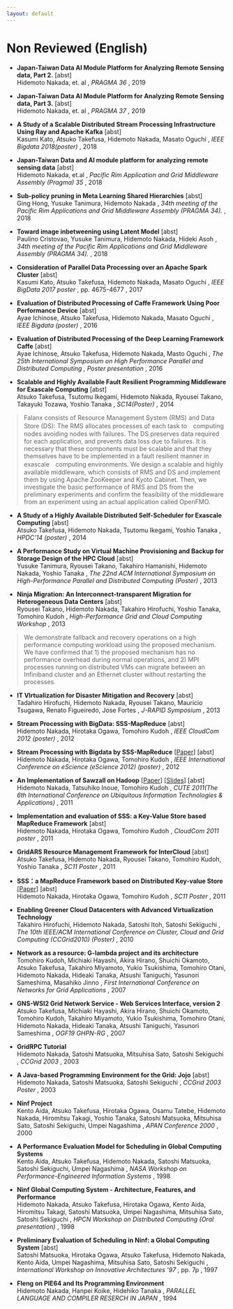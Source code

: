 ```yaml
---
layout: default
---
```

# Non Reviewed (English) 

- **Japan-Taiwan Data AI Module Platform for Analyzing Remote Sensing data, Part 2.**  <span onmouseover="document.getElementById('pragma36jeju').style.display = 'block'"  onmouseout="document.getElementById('pragma36jeju').style.display = 'none'">[abst]</span>   
Hidemoto Nakada, et. al
, *PRAGMA 36*    , 2019 

> <blockquote> <div style="text-align: justify; display: none; background: lightgrey; margin: 0 0 0 30pt" id="pragma36jeju"> Sharing data and AI module is the key to accelerate the use of AI. This demo is to demonstrate the data and AI module platform which is built between AIST and NCHC. AI module for detecting solar panels by analyzing remote sensing data was developed by AIST. We will demonstrate that the AI module is built as a docker image can be easily deployed at NCHC for analyzing Formosat-2 data</div> </blockquote>



- **Japan-Taiwan Data AI Module Platform for Analyzing Remote Sensing data, Part 3.**  <span onmouseover="document.getElementById('pragma37sandiego').style.display = 'block'"  onmouseout="document.getElementById('pragma37sandiego').style.display = 'none'">[abst]</span>   
Hidemoto Nakada, et. al
, *PRAGMA 37*    , 2019 

> <blockquote> <div style="text-align: justify; display: none; background: lightgrey; margin: 0 0 0 30pt" id="pragma37sandiego"> Sharing data and AI module is the key to accelerate the use of AI. This demo is to demonstrate the data and AI module platform which is built between AIST and NCHC. AI module for detecting solar panels by analyzing remote sensing data was developed by AIST. We will demonstrate that the AI module is built as a docker image can be easily deployed at NCHC for analyzing Formosat-2 data</div> </blockquote>



- **A Study of a Scalable Distributed Stream Processing Infrastructure Using Ray and Apache Kafka**  <span onmouseover="document.getElementById('bigdataposter2018-kato').style.display = 'block'"  onmouseout="document.getElementById('bigdataposter2018-kato').style.display = 'none'">[abst]</span>   
Kasumi Kato, Atsuko Takefusa, Hidemoto Nakada, Masato Oguchi
, *IEEE Bigdata 2018(poster)*    , 2018 

> <blockquote> <div style="text-align: justify; display: none; background: lightgrey; margin: 0 0 0 30pt" id="bigdataposter2018-kato"> The spread of various sensors and the development of cloud computing technologies enable the accumulation and use of many live logs in ordinary homes. To operate a service that utilizes sensor data, those data are transmitted from sensors in ordinary homes to a cloud and analyzed in the cloud. However, services that involve moving image analysis require large amounts of data to be transferred continuously and high computing power for the analysis; hence, it is difficult to process them in real time in the cloud using a conventional stream data processing framework. We study a construction scheme for a highly efficient distributed stream processing infrastructure that enables scalable processing in moving image recognition according to the amount of data that is transmitted from sensors.</div> </blockquote>



- **Japan-Taiwan Data and AI module platform for analyzing remote sensing data**  <span onmouseover="document.getElementById('pragma35demo').style.display = 'block'"  onmouseout="document.getElementById('pragma35demo').style.display = 'none'">[abst]</span>   
Hidemoto Nakada, et.al
, *Pacific Rim Application and Grid Middleware Assembly (Pragma) 35*    , 2018 

> <blockquote> <div style="text-align: justify; display: none; background: lightgrey; margin: 0 0 0 30pt" id="pragma35demo"> Sharing data and AI module is the key to accelerate the use of AI. This demo is to demonstrate the data and AI module platform which is built  between AIST and NCHC. AI module for detecting solar panels by analyzing remote sensing data was developed by AIST. We will demonstrate that the AI module which is built as a docker image can be easily deployed at NCHC for analyzing Formosat-2 data in Taiwan.</div> </blockquote>



- **Sub-policy pruning in Meta Learning Shared Hierarchies**  <span onmouseover="document.getElementById('pragma-hon').style.display = 'block'"  onmouseout="document.getElementById('pragma-hon').style.display = 'none'">[abst]</span>   
Ging Hong, Yusuke Tanimura, Hidemoto Nakada
, *34th meeting of the Pacific Rim Applications and Grid Middleware Assembly (PRAGMA 34).*    , 2018 

> <blockquote> <div style="text-align: justify; display: none; background: lightgrey; margin: 0 0 0 30pt" id="pragma-hon"> MLSH (Meta Learning Shared Hierarchies) is a meta learning method that divide a policy into multiple sub-policies and a master-policy that picks one of the sub-policies to be actually used. By training sub-policies in advance, master policy can rapidly adjust to given environments. However, MLSH is not suitable for complicated environments. In complicated environments, a number of sub-policies are required,  and it is very difficult to train them properly. We propose a method to effectively prune excessive sub-policies to give better chance the other sub-policies to be trained.</div> </blockquote>



- **Toward image inbetweening using Latent Model**  <span onmouseover="document.getElementById('pragma-paulino').style.display = 'block'"  onmouseout="document.getElementById('pragma-paulino').style.display = 'none'">[abst]</span>   
Paulino Cristovao, Yusuke Tanimura, Hidemoto Nakada, Hideki Asoh
, *34th meeting of the Pacific Rim Applications and Grid Middleware Assembly (PRAGMA 34).*    , 2018 

> <blockquote> <div style="text-align: justify; display: none; background: lightgrey; margin: 0 0 0 30pt" id="pragma-paulino"> Image interpolation is a well known problem in computer vision. Many approaches are restricted to optical flow and convolutional neural network. In this work, we present an alternative approach based on generative models to generate in between images (interpolation) using variational autoencoders (VAE). The goals are: Generate in between images using hidden structures (latent variables), and yield latent features that generalize well. Our architecture composed of three networks (VAE) that share weights. We train the network feeding three continous frames so that the second latent variables become close to the average of the first and third latent variables. To get interporated image from two images, we can just reconstract the image from the avarage of the two images&#x27; latent variables. We evaluate the result by comparing the ground truth image and the generated one to evaluate the in between image. In addition we show the reconstructed images using the same network.</div> </blockquote>



- **Consideration of Parallel Data Processing over an Apache Spark Cluster**  <span onmouseover="document.getElementById('bigdata17kato-poster').style.display = 'block'"  onmouseout="document.getElementById('bigdata17kato-poster').style.display = 'none'">[abst]</span>   
Kasumi Kato, Atsuko Takefusa, Hidemoto Nakada, Masato Oguchi
, *IEEE BigData 2017 poster*   , pp. 4675-4677  , 2017 

> <blockquote> <div style="text-align: justify; display: none; background: lightgrey; margin: 0 0 0 30pt" id="bigdata17kato-poster"> The Spread of cameras and sensors and cloud technologies enable us to obtain life logs at ordinary homes and transmit the captured data to a cloud for the life log analysis. However, the amount of processing for video data analysis in a cloud is drastically increasing when a very large number of homes send the data to the cloud. In this research, we aim to improve the efficiency of distributed video data analysis processing byusing the parallel deep learning framework Chainer and the distribution processing platform Apache Spark (Spark). Inthis paper, we focus on parallel data processing on a Spark cluster.</div> </blockquote>



- **Evaluation of Distributed Processing of Caffe Framework Using Poor Performance Device**  <span onmouseover="document.getElementById('bigdata16ichinose-poster').style.display = 'block'"  onmouseout="document.getElementById('bigdata16ichinose-poster').style.display = 'none'">[abst]</span>   
Ayae Ichinose, Atsuko Takefusa, Hidemoto Nakada, Masato Oguchi
, *IEEE Bigdata (poster)*    , 2016 

> <blockquote> <div style="text-align: justify; display: none; background: lightgrey; margin: 0 0 0 30pt" id="bigdata16ichinose-poster"> The spread of various sensors and Cloud technologies has made it easy to acquire life-logs and accumulate data. As a result, many life-log analysis applications, which transfer data from sensors, especially cameras to a Cloud and analyze them in the Cloud, have been developed. However, it is difficult to transfer raw data from sensors to a Cloud because of the limitation of network bandwidth between sensors and a Cloud and privacy issues caused by sending raw sensor data. In our study, we split a deep learning processing sequence of the Caffe framework by defining new layers and performs distributed processing between a client side and a Cloud side in a pipeline manner. This approach makes it possible to protect privacy by sending not raw data but feature values, and reduce transferred data between a sensor and a Cloud. We investigate processing times of classification varying the parameters of the network models of CIFAR-10 data sets using our method.</div> </blockquote>



- **Evaluation of Distributed Processing of the Deep Learning Framework Caffe**  <span onmouseover="document.getElementById('HPDC16ichinose-poster').style.display = 'block'"  onmouseout="document.getElementById('HPDC16ichinose-poster').style.display = 'none'">[abst]</span>   
Ayae Ichinose, Atsuko Takefusa, Hidemoto Nakada, Masto Oguchi
, *The 25th International Symposium on High Performance Parallel and Distributed Computing , Poster presentation*    , 2016 

> <blockquote> <div style="text-align: justify; display: none; background: lightgrey; margin: 0 0 0 30pt" id="HPDC16ichinose-poster"> Many life-log analysis applications, which transfer sensor data to a Cloud and analyze them, have been developed. We propose pipelined-based distributed deep learning processing between sensors and Clouds in order to reduce the amount of data sent to Clouds and protect the privacy of application users or the people related to the sensor data. We investigate processing times of classification and the results show that proposed distributed processing has performance advantages in the cases of insufficient network bandwidth as actual sensor and Cloud environment.</div> </blockquote>



- **Scalable and Highly Available Fault Resilient Programming Middleware for Exascale Computing**  <span onmouseover="document.getElementById('sc14poster-takefusa').style.display = 'block'"  onmouseout="document.getElementById('sc14poster-takefusa').style.display = 'none'">[abst]</span>   
Atsuko Takefusa, Tsutomu Ikegami, Hidemoto Nakada, Ryousei Takano, Takayuki Tozawa, Yoshio Tanaka
, *SC14(Poster)*    , 2014 

> <blockquote> <div style="text-align: justify; display: none; background: lightgrey; margin: 0 0 0 30pt" id="sc14poster-takefusa"> Falanx is a programming middleware for the development of applications for exascale computing. Because of the fragility of the computing environment, exascale applications are required to be not only scalable, but also fault resilient. Falanx employs an MPI-based hierarchical parallel programming model for the scalability, where an application is described as a network of smaller tasks each of which are processed in a fine-grained parallel manner. 
Falanx consists of Resource Management System (RMS) and Data Store (DS): The RMS allocates processes of each task to　computing nodes avoiding nodes with failures. The DS preserves data required for each application, and prevents data loss due to failures. It is necessary that these components must be scalable and that they themselves have to be implemented in a fault resilient manner in exascale　computing environments. 
We design a scalable and highly available middleware, which consists of RMS and DS and implement them by using Apache ZooKeeper and Kyoto Cabinet. Then, we investigate the basic performance of RMS and DS from the preliminary experiments and confirm the feasibility of the middleware from an experiment using an actual application called OpenFMO.</div> </blockquote>



- **A Study of a Highly Available Distributed Self-Scheduler for Exascale Computing**  <span onmouseover="document.getElementById('hpdc14takefusa-poster').style.display = 'block'"  onmouseout="document.getElementById('hpdc14takefusa-poster').style.display = 'none'">[abst]</span>   
Atsuko Takefusa, Hidemoto Nakada, Tsutomu Ikegami, Yoshio Tanaka
, *HPDC&#x27;14 (poster)*    , 2014 

> <blockquote> <div style="text-align: justify; display: none; background: lightgrey; margin: 0 0 0 30pt" id="hpdc14takefusa-poster"> We design a highly available distributed self-scheduler as a resource management system for a fault resilient application framework for exascale computing environments. The proposed distributed self-scheduler consists of multiple processes in order to realize scalability, its fault resiliency and persistency. We also develop a prototype system of the application framework, by using Apache ZooKeeper and Apache Cassandra. The experiments using the developed prototype system show that the proposed distributed self-scheduler realizes fault resiliency of an application program, developed using the framework, and the scheduler itself is also fault resilient.</div> </blockquote>



- **A Performance Study on Virtual Machine Provisioning and Backup for Storage Design of the HPC Cloud**  <span onmouseover="document.getElementById('HPDC13tanimura-poster').style.display = 'block'"  onmouseout="document.getElementById('HPDC13tanimura-poster').style.display = 'none'">[abst]</span>   
Yusuke Tanimura, Ryousei Takano, Takahiro Hamanishi, Hidemoto Nakada, Yoshio Tanaka
, *The 22nd ACM International Symposium on High-Performance Parallel and Distributed Computing (Poster)*    , 2013 

> <blockquote> <div style="text-align: justify; display: none; background: lightgrey; margin: 0 0 0 30pt" id="HPDC13tanimura-poster"> Efficient virtual machine (VM) management is important for the HPC Cloud where many VMs are provisioned or backed-up by individual users who run parallel applications. In order to design a storage architecture to support such use cases, we studied I/O behavior of VM provisioning and backup, and measured performance of the existing VM provisioning methods with various hardware choices.</div> </blockquote>



- **Ninja Migration: An Interconnect-transparent Migration for Heterogeneous Data Centers**  <span onmouseover="document.getElementById('hpgcc13takano').style.display = 'block'"  onmouseout="document.getElementById('hpgcc13takano').style.display = 'none'">[abst]</span>   
Ryousei Takano, Hidemoto Nakada, Takahiro Hirofuchi, Yoshio Tanaka, Tomohiro Kudoh
, *High-Performance Grid and Cloud Computing Workshop*    , 2013 

> <blockquote> <div style="text-align: justify; display: none; background: lightgrey; margin: 0 0 0 30pt" id="hpgcc13takano"> We propose an interconnect-transparent migration mechanism to simultaneously migrate multiple co-located VMs between data centers equipped with different interconnect devices. Our implementation of the proposed mechanism, called Ninja migration, is achieved by cooperation between a VMM and an MPI runtime system on the guest OS.
We demonstrate fallback and recovery operations on a high performance computing workload using the proposed mechanism. We have confirmed that 1) the proposed mechanism has no performance overhead during normal operations, and 2) MPI processes running on distributed VMs can migrate between an Infiniband cluster and an Ethernet cluster without restarting the processes.</div> </blockquote>



- **IT VIrtualization for Disaster Mitigation and Recovery**  <span onmouseover="document.getElementById('jrapidsymposium').style.display = 'block'"  onmouseout="document.getElementById('jrapidsymposium').style.display = 'none'">[abst]</span>   
Tadahiro Hirofuchi, Hidemoto Nakada, Ryousei Takano, Mauricio Tsugawa, Renato Figueiredo, Jose Fortes
, *J-RAPID Symposium*    , 2013 

> <blockquote> <div style="text-align: justify; display: none; background: lightgrey; margin: 0 0 0 30pt" id="jrapidsymposium"> In today’s society, Information Technology (IT) is applied in many critical infrastructures and systems, thus it is key for IT services to quickly recover from damages caused by catastrophic events. This project conducted research on the use of virtualization technologies to architect IT infrastructures resilient to partial physical infrastructure failures. The key idea is to quickly move IT services damaged by a disaster to a safe location, taking advantage of machine and network virtualization mechanisms that allow the migration of an entire IT infrastructure from one geographical location to another. This approach has the potential to be substantially cost efficient, application independent, and offer lower downtime of services compared to traditional disaster recovery (DR) mechanisms, which requires (a) applications to be modified for a particular DR implementation and (b) expensive on-line replication of data. Given the scale in which IT services are deployed, it is prohibitively expensive to protect all of them through traditional DR services – thus, research for low cost alternatives that can be invoked on demand is needed.</div> </blockquote>



- **Stream Processing with BigData: SSS-MapReduce**  <span onmouseover="document.getElementById('cloudcom12nakada_poster').style.display = 'block'"  onmouseout="document.getElementById('cloudcom12nakada_poster').style.display = 'none'">[abst]</span>   
Hidemoto Nakada, Hirotaka Ogawa, Tomohiro Kudoh
, *IEEE CloudCom 2012 (poster)*    , 2012 

> <blockquote> <div style="text-align: justify; display: none; background: lightgrey; margin: 0 0 0 30pt" id="cloudcom12nakada_poster"> We propose a MapReduce based stream processing system, called SSS, which is capable of processing stream along with large scale static data. Unlike the existing stream processing systems that can work only on the relatively small on-memory data-set, SSS can process incoming streamed data consulting the stored data. SSS processes streamed data with continuous Mappers and Reducers, that are periodically invoked by the system. It also supports merge operation on two set of data, which enables stream data processing with large static data.</div> </blockquote>



- **Stream Processing with Bigdata by SSS-MapReduce** [[Paper](dataDir/eScience12nakada_poster.pdf)]  <span onmouseover="document.getElementById('eScience12nakada_poster').style.display = 'block'"  onmouseout="document.getElementById('eScience12nakada_poster').style.display = 'none'">[abst]</span>   
Hidemoto Nakada, Hirotaka Ogawa, Tomohiro Kudoh
, *IEEE International Conference on eScience (eScience 2012) (poster)*    , 2012 

> <blockquote> <div style="text-align: justify; display: none; background: lightgrey; margin: 0 0 0 30pt" id="eScience12nakada_poster"> We propose a MapReduce based stream processing system, called SSS, which is capable of processing stream along with large scale static data. Unlike the existing stream processing systems that can work only on the relatively small on-memory data-set, SSS can process incoming streamed data consulting the stored data. SSS processes streamed data with continuous Mappers and Reducers, that are periodically invoked by the system. It also supports merge operation on two set of data, which enables stream data processing with large static data.</div> </blockquote>



- **An Implementation of Sawzall on Hadoop** [[Paper](dataDir/cute11nakada.pdf)] [[Slides](dataDir/cute11nakada-slides.pdf)]  <span onmouseover="document.getElementById('cute11nakada').style.display = 'block'"  onmouseout="document.getElementById('cute11nakada').style.display = 'none'">[abst]</span>   
Hidemoto Nakada, Tatsuhiko Inoue, Tomohiro Kudoh
, *CUTE 2011(The 6th International Conference on Ubiquitous Information Technologies &amp; Applications)*    , 2011 

> <blockquote> <div style="text-align: justify; display: none; background: lightgrey; margin: 0 0 0 30pt" id="cute11nakada"> Sawzall is a script language designed for batch processing of large amount of data, based on MapReduce parallel execution model, which is introduced by Google in 2006. Sawzall allows programmers only to program {\it mappers} to ease the burden for them. Sawzall provides a set of built-in {\it aggregators} that provides reducing function, from which programmers could pick and use. We have implemented a Sawzall compiler and runtime, called \scns, which allows Sawzall scripts to run in parallel on Hadoop. We employed Scala language to leverage Scala&#x27;s parser combinator libraries for Sawzall syntax parsing. It enabled easy implementation of parser and potential future extension of the language. This paper provides detailed implementation of the system. We performed evaluation on the system comparing with the Java programs that use native Hadoop API and szl, a Sawzall open source implementation from Google. We confirmed that overhead imposed by \sc is small enough, and the execution speed is comparable with szl.</div> </blockquote>



- **Implementation and evaluation of SSS: a Key-Value Store based MapReduce Framework**  <span onmouseover="document.getElementById('cloudcom11poster-nakada').style.display = 'block'"  onmouseout="document.getElementById('cloudcom11poster-nakada').style.display = 'none'">[abst]</span>   
Hidemoto Nakada, Hirotaka Ogawa, Tomohiro Kudoh
, *CloudCom 2011 poster*    , 2011 

> <blockquote> <div style="text-align: justify; display: none; background: lightgrey; margin: 0 0 0 30pt" id="cloudcom11poster-nakada"> Design and Implementation of a MapReduce framework SSS are described. MapReduce is considered to be a promising parallel programming model for broad range of applications. For that purpose, a flexible MapReduce framework is required that enables programmers to easily combine Mappers and Reducers into workflows that may involve iterations. Hadoop, the most widely used MapReduce framework, is not flexible enough, however. Iteration overhead of Hadoop is too big to perform fine-grained iterations. A job in Hadoop always composed of one Mapper and one Reducer, limiting the shape of workflows. We propose a MapReduce framework based on distributed KVS, called SSS. In SSS, Mappers and Reducers have the same data access pattern. making possible to have flexible combination of Mappers and Reducers. Furthermore, SSS employs Owner Computes Rule which enables faster iteration. Here, we provide detailed design and implementation of SSS. We also demonstrate the performance of SSS using K-means clustering application.</div> </blockquote>



- **GridARS Resource Management Framework for InterCloud**  <span onmouseover="document.getElementById('sc11poster-takefusa').style.display = 'block'"  onmouseout="document.getElementById('sc11poster-takefusa').style.display = 'none'">[abst]</span>   
Atsuko Takefusa, Hidemoto Nakada, Ryousei Takano, Tomohiro Kudoh, Yoshio Tanaka
, *SC11 Poster*    , 2011 

> <blockquote> <div style="text-align: justify; display: none; background: lightgrey; margin: 0 0 0 30pt" id="sc11poster-takefusa"> Cloud computing is considered as an attractive infrastructure for data intensive applications. However, current cloud services do not support construction of a virtual infrastructure over distributed InterCloud resources. Furthermore, the performance of the infrastructure, including storage and network resources, is not assured. We are developing a resource management framework called GridARS (Grid Advance Reservation-based System framework) that integrates not only computers and storage, but also networks, constructing a QoS-guaranteed virtual infrastructure over these resources. GridARS is a reference implementation of GNS-WSI (Grid Network Service - Web Services Interface), defined by the G-lambda project. GridARS provides a wrapper software for existing resource management systems and it enables construction of a virtual infrastructure, based on advance reservation, and also provides monitoring information, dynamically. In this poster, we present overview, the performance and extension of GridARS, introduction of GLIF2010 and SC10 demonstration, and interoperation to NSI, defined by OGF.</div> </blockquote>



- **SSS：a MapReduce Framework based on Distributed Key-value Store** [[Paper](dataDir/sc11poster-nakada.pdf)]  <span onmouseover="document.getElementById('sc11poster-nakada').style.display = 'block'"  onmouseout="document.getElementById('sc11poster-nakada').style.display = 'none'">[abst]</span>   
Hidemoto Nakada, Hirotaka Ogawa, Tomohiro Kudoh
, *SC11 Poster*    , 2011 

> <blockquote> <div style="text-align: justify; display: none; background: lightgrey; margin: 0 0 0 30pt" id="sc11poster-nakada"> MapReduce has been very successful in implementing large-scale data-intensive applications. Because of its simple programming model, MapReduce has also begun being utilized as a programming tool for more general distributed and parallel HPC applications. However, its applicability is often limited due to relatively inefficient runtime performance and hence insufficient support for flexible workflows. In particular, the performance problem is not negligible in iterative MapReduce applications. We implemented new MapReduce framework SSS based on distributed key-value store, that supports flexible workflows. Mappers and reducers read key-values only from its local storage enjoying high throughput and low latency. We evaluated SSS comparing with Hadoop using synthetic benchmark and real application. The result showed that SSS is significantly faster than Hadoop, especially for shuffle-intensive jobs and iterative jobs.</div> </blockquote>



- **Enabling Greener Cloud Datacenters with Advanced Virtualization Technology**    
Takahiro Hirofuchi, Hidemoto Nakada, Satoshi Itoh, Satoshi Sekiguchi
, *The 10th IEEE/ACM International Conference on Cluster, Cloud and Grid Computing (CCGrid2010) (Poster)*    , 2010 



- **Network as a resource: G-lambda project and its architecture**    
Tomohiro Kudoh, Michiaki Hayashi, Akira Hirano, Shuichi Okamoto, Atsuko Takefusa, Takahiro Miyamoto, Yukio Tsukishima, Tomohiro Otani, Hidemoto Nakada, Hideaki Tanaka, Atsushi Taniguchi, Yasunori Sameshima, Masahiko Jinno
, *First International Conference on Networks for Grid Applications*    , 2007 



- **GNS-WSI2 Grid Network Service - Web Services Interface, version 2**    
Atsuko Takefusa, Michiaki Hayashi, Akira Hirano, Shuichi Okamoto, Tomohiro Kudoh, Takahiro Miyamoto, Yukio Tsukishima, Tomohiro Otani, Hidemoto Nakada, Hideaki Tanaka, Atsushi Taniguchi, Yasunori Sameshima
, *OGF19 GHPN-RG*    , 2007 



- **GridRPC Tutorial**    
Hidemoto Nakada, Satoshi Matsuoka, Mitsuhisa Sato, Satoshi Sekiguchi 
, *CCGrid  2003*    , 2003 



- **A Java-based Programming Environment for the Grid: Jojo**  <span onmouseover="document.getElementById('ccgrid03posterNakada').style.display = 'block'"  onmouseout="document.getElementById('ccgrid03posterNakada').style.display = 'none'">[abst]</span>   
Hidemoto Nakada, Satoshi Matsuoka, Satoshi Sekiguchi
, *CCGrid 2003 Poster*    , 2003 

> <blockquote> <div style="text-align: justify; display: none; background: lightgrey; margin: 0 0 0 30pt" id="ccgrid03posterNakada"> This poster introduces a java-based programming environment for the Grid, called Jojo. Jojo is a distributed programming environment implemented in Java. It is suitable for a grid environment consists of cluster of clusters. Jojo provides several features, including secure remote invocation using Globus GRAM, intuitive message passing API suitable for parallel execution and automatic user program staging. Jojo helps users to construct their own parallel-distributed application on the Grid. In the poster, we show design and implementation of Jojo, its programming API and a working program example. We also show preliminary performance evaluation result.</div> </blockquote>



- **Ninf Project**    
Kento Aida, Atsuko Takefusa, Hirotaka Ogawa, Osamu Tatebe, Hidemoto Nakada, Hiromitsu Takagi, Yoshio Tanaka, Satoshi Matsuoka, Mitsuhisa Sato, Satoshi Sekiguchi, Umpei Nagashima
, *APAN Conference 2000*    , 2000 



- **A Performance Evaluation Model for Scheduling in Global Computing Systems**    
Kento Aida, Atsuko Takefusa, Hidemoto Nakada, Satoshi Matsuoka, Satoshi Sekiguchi, Umpei Nagashima
, *NASA Workshop on Performance-Engineered Information Systems*    , 1998 



- **Ninf Global Computing System - Architecture, Features, and Performance**    
Hidemoto Nakada, Atsuko Takefusa, Hirotaka Ogawa, Kento Aida, Hiromitsu Takagi, Satoshi Matsuoka, Umpei Nagashima, Mitsuhisa Sato, Satoshi Sekiguchi
, *HPCN Workshop on Distributed Computing (Oral presentation)*    , 1998 



- **Preliminary Evaluation of Scheduling in Ninf: a Global Computing System**  <span onmouseover="document.getElementById('iwia97matsuoka').style.display = 'block'"  onmouseout="document.getElementById('iwia97matsuoka').style.display = 'none'">[abst]</span>   
Satoshi Matsuoka, Hirotaka Ogawa, Atsuko Takefusa, Hidemoto Nakada, Kento Aida, Umpei Nagashima, Mitsuhisa Sato, Satoshi Sekiguchi
, *International Workshop on Innovative Architectures &#x27;97*   , pp. 7p  , 1997 

> <blockquote> <div style="text-align: justify; display: none; background: lightgrey; margin: 0 0 0 30pt" id="iwia97matsuoka"> Rapid increase in speed and availability of global-network is opening up the possibilities of globally-distributed supercomputing, including our Ninf system. However, performance characteristics of these systems have been little investigated, especially under multi-clients, multi-sites situations. In order to establish methodology to schedule multiple job requests to multiple computational servers effectively and guarantee performance per each client, we conducted benchmarks under various WAN environments. There, we observed that communication bandwidth dominated performance for communication-intensive applications such as Linpack, and aggregate bandwidth could be sustained for multi-clients located at different internet sites. Based on these observations, we propose the need for a simulation model based on queuing theory. And we also performed preliminary benchmarks using our scheduling server, called the Ninf Metaserver. We also report on our collaborative efforts in bridging Ninf with NetSolve, a similar system being developed at Univ. of Tennessee/ORNL.</div> </blockquote>



- **Fleng on PIE64 and Its Programming Environment**    
Hidemoto Nakada, Hanpei Koike, Hidehiko Tanaka
, *PARALLEL LANGUAGE AND COMPILER RESERCH IN JAPAN*    , 1994 



        
